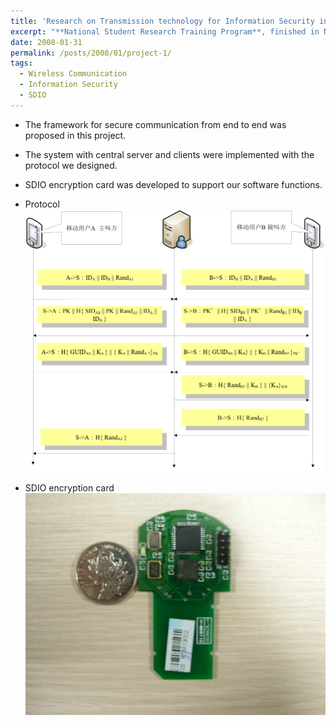 ```yaml
---
title: 'Research on Transmission technology for Information Security in Mobile Terminal'
excerpt: "**National Student Research Training Program**, finished in November 2008, EE, Southeast University  <br><br>To eliminate the security risks in present wireless communication system, I designed a secure transmission approach from end to end based on SDIO encryption card, solving the security problem in wireless communication."
date: 2008-01-31
permalink: /posts/2008/01/project-1/
tags:
  - Wireless Communication
  - Information Security
  - SDIO
---
```


* The framework for secure communication from end to end was proposed in this project.
* The system with central server and clients were implemented with the protocol we designed.
* SDIO encryption card was developed to support our software functions.

* Protocol 
   <img src='/images/protocol.png'>

* SDIO encryption card
   <img src='/images/SDIO card.png'>